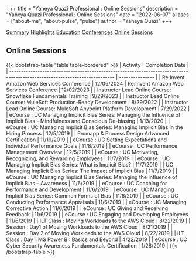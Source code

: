+++
title = "Yaheya Quazi Professional : Online Sessions"
description = "Yaheya Quazi Professional : Online Sessions"
date = "2022-06-07"
aliases = ["about-me", "about-pulse", "pulse"]
author = "Yaheya Quazi"
+++

<a href="/yaheya/" class="btn btn-info" role="button">Summary</a> <a href="/highlights/" class="btn btn-success" role="button">Highlights</a> <a href="/education/" class="btn btn-warning" role="button">Education</a> <a href="/conferences/" class="btn btn-secondary" role="button">Conferences</a> <a href="/onlinesessions/" class="btn btn-danger.disabled" role="button">Online Sessions</a>

## Online Sessions

{{< bootstrap-table "table table-bordered" >}}
| Activity                                                                                                                   | Completion Date |
| -------------------------------------------------------------------------------------------------------------------------- | --------------- |
| Re:Invent Amazon Web Services Conference                                                                                   | 12/06/2024
| Re:Invent Amazon Web Services Conference                                                                                   | 12/02/2023      |
| Instructor Lead Online Course: Snowflake Fundamentals Training                                                             | 9/29/2023       |
| Instructor Lead Online Course: MuleSoft Production-Ready Development                                                       | 8/29/2022       |
| Instructor Lead Online Course: MuleSoft Anypoint Platform Development                                                      | 7/29/2022       |
| eCourse : UC Managing Implicit Bias Series: Managing the Influence of Implicit Bias - Mindfulness and Conscious De-biasing | 1/13/2020       |
| eCourse : UC Managing Implicit Bias Series: Managing Implicit Bias in the Hiring Process                                   | 12/5/2019       |
| Promapp & Process Design Advanced Certification                                                                            | 11/19/2019      |
| eCourse : UC Setting Expectations and Individual Performance Goals                                                         | 11/8/2019       |
| eCourse : UC Performance Management Overview                                                                               | 12/5/2019       |
| eCourse : UC Motivating, Recognizing, and Rewarding Employees                                                              | 11/7/2019       |
| eCourse : UC Managing Implicit Bias Series: What is Implicit Bias?                                                         | 11/7/2019       |
| UC Managing Implicit Bias Series: The Impact of Implicit Bias                                                              | 11/7/2019       |
| eCourse : UC Managing Implicit Bias Series: Managing the Influence of Implicit Bias – Awareness                            | 11/6/2019       |
| eCourse : UC Coaching for Performance and Development                                                                      | 11/6/2019       |
| eCourse : UC Managing Implicit Bias Series: Common Forms of Bias                                                           | 11/6/2019       |
| eCourse : UC Conducting Performance Appraisals                                                                             | 11/6/2019       |
| eCourse : UC Managing Corrective Action                                                                                    | 11/6/2019       |
| eCourse : UC Giving and Receiving Feedback                                                                                 | 11/6/2019       |
| eCourse : UC Engaging and Developing Employees                                                                             | 11/6/2019       |
| ILT Class : Moving Workloads to the AWS Cloud                                                                              | 8/22/2019       |
| Session : Day1 of Moving Workloads to the AWS Cloud                                                                        | 8/21/2019       |
| Session : Day 2 of Moving Workloads to the AWS Cloud                                                                       | 8/22/2019       |
| ILT Class : Day 1 MS Power BI: Basics and Beyond                                                                           | 4/22/2019       |
| eCourse : UC Cyber Security Awareness Fundamentals Certification                                                           | 1/28/2019       |
{{< /bootstrap-table >}}